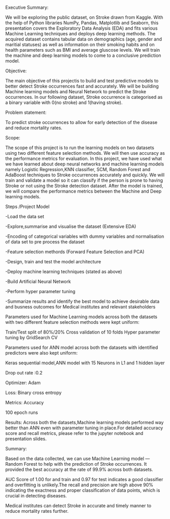 Executive Summary:


We will be exploring the public dataset, on Stroke drawn from Kaggle. With the help of Python libraries NumPy, Pandas, Matplotlib and Seaborn, this presentation covers the Exploratory Data Analysis (EDA) and fits various Machine Learning techniques and deploys deep learning methods. The acquired dataset contains tabular data on demographics (age, gender and maritial statuses) as well as information on their smoking habits and on health parameters such as BMI and average gluscose levels. We will train the machine and deep learning models to come to a conclusive prediction model.

Objective:


The main objective of this projectis to build and test predictive models to better detect Stroke occurrences fast and accurately. We will be building Machine learning models and Neural Network to predict the Stroke occurrences. In our following dataset, Stroke occurrence is categorised as a binary variable with 0(no stroke) and 1(having stroke).

Problem statement:


To predict stroke occurrences to allow for early detection of the disease and reduce mortality rates.

Scope:


The scope of this project is to run the learning models on two datasets using two different feature selection methods. We will then use accuracy as the performance metrics for evaluation. In this project, we have used what we have learned about deep neural networks and machine learning models namely Logistic Regression,KNN classifier, SCM, Random Forest and AdaBoost techniques to Stroke occurrences accurately and quickly. We will train and validate a model so it can classify if the person is prone to having Stroke or not using the Stroke detection dataset. After the model is trained, we will compare the performance metrics between the Machine and Deep learning models.

Steps /Project Model







-Load the data set


-Explore,summarise and visualise the dataset (Extensive EDA)


-Encoding of categorical variables with dummy variables and normalisation of data set to pre process the dataset


-Feature selection methords (Forward Feature Selection and PCA)


-Design, train and test the model architecture


-Deploy machine learning techniques (stated as above)


-Build Artificial Neural Network


-Perform hyper parameter tuning


-Summarize results and identify the best model to achieve desirable data and busness outcomes for Medical institutes and relevant stakeholders

Parameters used for Machine Learning models across both the datasets with two different feature selection methods were kept uniform:

Train/Test split of 80%/20%
Cross validation of 10 folds
Hyper parameter tuning by GridSearch CV

Parameters used for ANN model across both the datasets with identified predictors were also kept uniform:

Keras sequential model,ANN model with 15 Neurons in L1 and 1 hidden layer

Drop out rate :0.2


Optimizer: Adam


Loss: Binary cross entropy


Metrics: Accuracy


100 epoch runs

Results: 
Across both the datasets,Machine learning models performed way better than ANN even with parameter tuning in place.For detailed accuracy score  and recall metrics, please refer to the jupyter notebook and presentation slides.

Summary:

Based on the data collected, we can use Machine Learning model — Random Forest to help with the prediction of Stroke occurrences. It provided the best accuracy at the rate of 99.9% across both datasets.
						
AUC Score of 1.00 for and train and 0.97 for test indicates a good classifier and overfitting is unlikely.The recall and precision are high above 90% indicating the exactness and proper classification of data points, which is crucial in detecting diseases.
						
Medical institutes can detect Stroke in accurate and timely manner to reduce mortality rates further.







